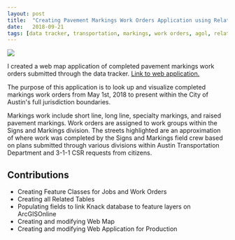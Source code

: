 ```yaml
---
layout: post
title:  "Creating Pavement Markings Work Orders Application using Related Tables, ArcGIS Online, and Web App Builder"
date:   2018-09-21
tags: [data tracker, transportation, markings, work orders, agol, related tables, gis]
---
```

<img src = "https://www.arcgis.com/sharing/rest/content/items/a206bee097194382a00515a4cc9dd029/info/thumbnail/thumbnail1530802428958.png">

I created a web map application of completed pavement markings work orders submitted through the data tracker. [Link to web application.](https://austin.maps.arcgis.com/apps/webappviewer/index.html?id=a206bee097194382a00515a4cc9dd029)

<!--more-->

The purpose of this application is to look up and visualize completed markings work orders from May 1st, 2018 to present within the City of Austin's full jurisdiction boundaries.

Markings work include short line, long line, specialty markings, and raised pavement markings. Work orders are assigned to work groups within the Signs and Markings division. The streets highlighted are an approximation of where work was completed by the Signs and Markings field crew based on plans submitted through various divisions within Austin Transportation Department and 3-1-1 CSR requests from citizens.

## Contributions
- Creating Feature Classes for Jobs and Work Orders
- Creating all Related Tables
- Populating fields to link Knack database to feature layers on ArcGISOnline
- Creating and modifying Web Map
- Creating and modifying Web Application for Production
